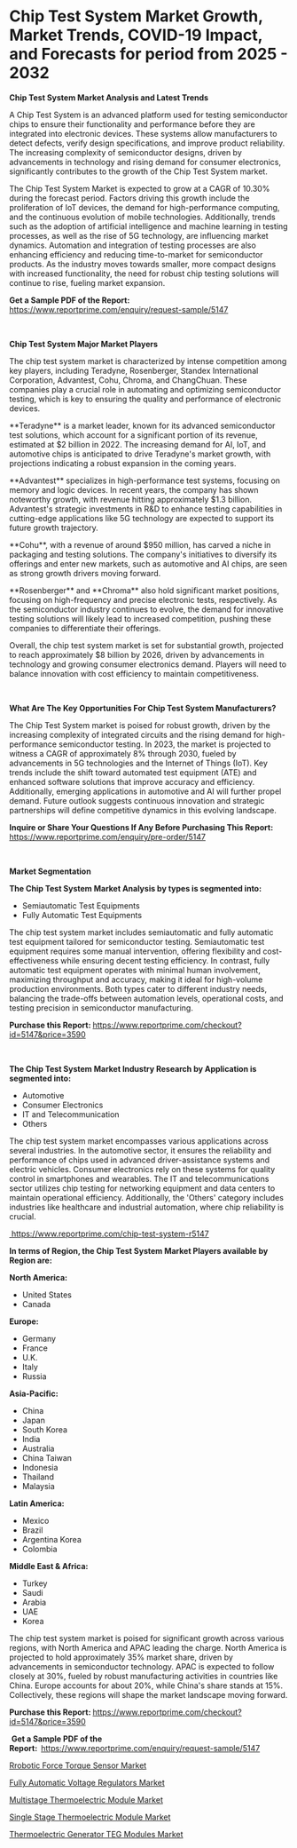 <p><h1>Chip Test System Market Growth, Market Trends, COVID-19 Impact, and Forecasts for period from 2025 - 2032</h1></p><p><strong>Chip Test System Market Analysis and Latest Trends</strong></p>
<p><p>A Chip Test System is an advanced platform used for testing semiconductor chips to ensure their functionality and performance before they are integrated into electronic devices. These systems allow manufacturers to detect defects, verify design specifications, and improve product reliability. The increasing complexity of semiconductor designs, driven by advancements in technology and rising demand for consumer electronics, significantly contributes to the growth of the Chip Test System market.</p><p>The Chip Test System Market is expected to grow at a CAGR of 10.30% during the forecast period. Factors driving this growth include the proliferation of IoT devices, the demand for high-performance computing, and the continuous evolution of mobile technologies. Additionally, trends such as the adoption of artificial intelligence and machine learning in testing processes, as well as the rise of 5G technology, are influencing market dynamics. Automation and integration of testing processes are also enhancing efficiency and reducing time-to-market for semiconductor products. As the industry moves towards smaller, more compact designs with increased functionality, the need for robust chip testing solutions will continue to rise, fueling market expansion.</p></p>
<p><strong>Get a Sample PDF of the Report:&nbsp;</strong> <a href="https://www.reportprime.com/enquiry/request-sample/5147?utm_campaign=121&utm_medium=2&utm_source=Github&utm_content=ia&utm_term=19032025&utm_id=chip-test-system">https://www.reportprime.com/enquiry/request-sample/5147</a></p>
<p>&nbsp;</p>
<p><strong>Chip Test System Major Market Players</strong></p>
<p><p>The chip test system market is characterized by intense competition among key players, including Teradyne, Rosenberger, Standex International Corporation, Advantest, Cohu, Chroma, and ChangChuan. These companies play a crucial role in automating and optimizing semiconductor testing, which is key to ensuring the quality and performance of electronic devices.</p><p>**Teradyne** is a market leader, known for its advanced semiconductor test solutions, which account for a significant portion of its revenue, estimated at $2 billion in 2022. The increasing demand for AI, IoT, and automotive chips is anticipated to drive Teradyne's market growth, with projections indicating a robust expansion in the coming years.</p><p>**Advantest** specializes in high-performance test systems, focusing on memory and logic devices. In recent years, the company has shown noteworthy growth, with revenue hitting approximately $1.3 billion. Advantest's strategic investments in R&D to enhance testing capabilities in cutting-edge applications like 5G technology are expected to support its future growth trajectory.</p><p>**Cohu**, with a revenue of around $950 million, has carved a niche in packaging and testing solutions. The company's initiatives to diversify its offerings and enter new markets, such as automotive and AI chips, are seen as strong growth drivers moving forward.</p><p>**Rosenberger** and **Chroma** also hold significant market positions, focusing on high-frequency and precise electronic tests, respectively. As the semiconductor industry continues to evolve, the demand for innovative testing solutions will likely lead to increased competition, pushing these companies to differentiate their offerings.</p><p>Overall, the chip test system market is set for substantial growth, projected to reach approximately $8 billion by 2026, driven by advancements in technology and growing consumer electronics demand. Players will need to balance innovation with cost efficiency to maintain competitiveness.</p></p>
<p>&nbsp;</p>
<p><strong>What Are The Key Opportunities For Chip Test System Manufacturers?</strong></p>
<p><p>The Chip Test System market is poised for robust growth, driven by the increasing complexity of integrated circuits and the rising demand for high-performance semiconductor testing. In 2023, the market is projected to witness a CAGR of approximately 8% through 2030, fueled by advancements in 5G technologies and the Internet of Things (IoT). Key trends include the shift toward automated test equipment (ATE) and enhanced software solutions that improve accuracy and efficiency. Additionally, emerging applications in automotive and AI will further propel demand. Future outlook suggests continuous innovation and strategic partnerships will define competitive dynamics in this evolving landscape.</p></p>
<p><strong>Inquire or Share Your Questions If Any Before Purchasing This Report:</strong> <a href="https://www.reportprime.com/enquiry/pre-order/5147?utm_campaign=121&utm_medium=2&utm_source=Github&utm_content=ia&utm_term=19032025&utm_id=chip-test-system">https://www.reportprime.com/enquiry/pre-order/5147</a></p>
<p>&nbsp;</p>
<p><strong>Market Segmentation</strong></p>
<p><strong>The Chip Test System Market Analysis by types is segmented into:</strong></p>
<p><ul><li>Semiautomatic Test Equipments</li><li>Fully Automatic Test Equipments</li></ul></p>
<p><p>The chip test system market includes semiautomatic and fully automatic test equipment tailored for semiconductor testing. Semiautomatic test equipment requires some manual intervention, offering flexibility and cost-effectiveness while ensuring decent testing efficiency. In contrast, fully automatic test equipment operates with minimal human involvement, maximizing throughput and accuracy, making it ideal for high-volume production environments. Both types cater to different industry needs, balancing the trade-offs between automation levels, operational costs, and testing precision in semiconductor manufacturing.</p></p>
<p><strong>Purchase this Report:&nbsp;</strong><a href="https://www.reportprime.com/checkout?id=5147&price=3590&utm_campaign=121&utm_medium=2&utm_source=Github&utm_content=ia&utm_term=19032025&utm_id=chip-test-system">https://www.reportprime.com/checkout?id=5147&price=3590</a></p>
<p>&nbsp;</p>
<p><strong>The Chip Test System Market Industry Research by Application is segmented into:</strong></p>
<p><ul><li>Automotive</li><li>Consumer Electronics</li><li>IT and Telecommunication</li><li>Others</li></ul></p>
<p><p>The chip test system market encompasses various applications across several industries. In the automotive sector, it ensures the reliability and performance of chips used in advanced driver-assistance systems and electric vehicles. Consumer electronics rely on these systems for quality control in smartphones and wearables. The IT and telecommunications sector utilizes chip testing for networking equipment and data centers to maintain operational efficiency. Additionally, the 'Others' category includes industries like healthcare and industrial automation, where chip reliability is crucial.</p></p>
<p><a href="https://www.reportprime.com/chip-test-system-r5147?utm_campaign=121&utm_medium=2&utm_source=Github&utm_content=ia&utm_term=19032025&utm_id=chip-test-system">&nbsp;https://www.reportprime.com/chip-test-system-r5147</a></p>
<p><strong>In terms of Region, the Chip Test System Market Players available by Region are:</strong></p>
<p>
    <p> <strong> North America: </strong>
        <ul>
            <li>United States</li>
            <li>Canada</li>
        </ul>
        </p> 
    <p> <strong> Europe: </strong>
        <ul>
            <li>Germany</li>
            <li>France</li>
            <li>U.K.</li>
            <li>Italy</li>
            <li>Russia</li>
        </ul>
        </p> 
    <p> <strong> Asia-Pacific: </strong>
        <ul>
            <li>China</li>
            <li>Japan</li>
            <li>South Korea</li>
            <li>India</li>
            <li>Australia</li>
            <li>China Taiwan</li>
            <li>Indonesia</li>
            <li>Thailand</li>
            <li>Malaysia</li>
        </ul>
        </p> 
    <p> <strong> Latin America: </strong>
        <ul>
            <li>Mexico</li>
            <li>Brazil</li>
            <li>Argentina Korea</li>
            <li>Colombia</li>
        </ul>
        </p> 
    <p> <strong> Middle East & Africa: </strong>
        <ul>
            <li>Turkey</li>
            <li>Saudi</li>
            <li>Arabia</li>
            <li>UAE</li>
            <li>Korea</li>
        </ul>
    </p>
    </p>
<p><p>The chip test system market is poised for significant growth across various regions, with North America and APAC leading the charge. North America is projected to hold approximately 35% market share, driven by advancements in semiconductor technology. APAC is expected to follow closely at 30%, fueled by robust manufacturing activities in countries like China. Europe accounts for about 20%, while China's share stands at 15%. Collectively, these regions will shape the market landscape moving forward.</p></p>
<p><strong>Purchase this Report: </strong><a href="https://www.reportprime.com/checkout?id=5147&price=3590&utm_campaign=121&utm_medium=2&utm_source=Github&utm_content=ia&utm_term=19032025&utm_id=chip-test-system">https://www.reportprime.com/checkout?id=5147&price=3590</a></p>
<p>&nbsp;<strong>Get a Sample PDF of the Report:&nbsp;&nbsp;</strong><a href="https://www.reportprime.com/enquiry/request-sample/5147?utm_campaign=121&utm_medium=2&utm_source=Github&utm_content=ia&utm_term=19032025&utm_id=chip-test-system">https://www.reportprime.com/enquiry/request-sample/5147</a></p>
<p><strong></strong></p>
<p><p><a href="https://github.com/sutrejaron/Market-Research-Report-List-1/blob/main/rrobotic-force-torque-sensor-market.md?utm_campaign=121&utm_medium=2&utm_source=Github&utm_content=ia&utm_term=19032025&utm_id=chip-test-system">Rrobotic Force Torque Sensor Market</a></p><p><a href="https://github.com/baatetoshda/Market-Research-Report-List-1/blob/main/fully-automatic-voltage-regulators-market.md?utm_campaign=121&utm_medium=2&utm_source=Github&utm_content=ia&utm_term=19032025&utm_id=chip-test-system">Fully Automatic Voltage Regulators Market</a></p><p><a href="https://github.com/kukolkasimo5/Market-Research-Report-List-1/blob/main/multistage-thermoelectric-module-market.md?utm_campaign=121&utm_medium=2&utm_source=Github&utm_content=ia&utm_term=19032025&utm_id=chip-test-system">Multistage Thermoelectric Module Market</a></p><p><a href="https://github.com/beyeagamizjp/Market-Research-Report-List-1/blob/main/single-stage-thermoelectric-module-market.md?utm_campaign=121&utm_medium=2&utm_source=Github&utm_content=ia&utm_term=19032025&utm_id=chip-test-system">Single Stage Thermoelectric Module Market</a></p><p><a href="https://github.com/mudgeadamsvx/Market-Research-Report-List-1/blob/main/thermoelectric-generator-teg-modules-market.md?utm_campaign=121&utm_medium=2&utm_source=Github&utm_content=ia&utm_term=19032025&utm_id=chip-test-system">Thermoelectric Generator TEG Modules Market</a></p></p>